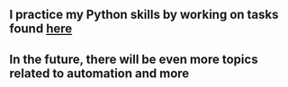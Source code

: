 ## I practice my Python skills by working on tasks found [here](https://quantrimang.com/hoc/hon-100-bai-tap-python-co-loi-giai-code-mau-142456#mcetoc_1btoaqi390)

## In the future, there will be even more topics related to automation and more
